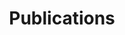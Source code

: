 ---
permalink: /publications/
title: "Publications"
layout: publications
publications:
  - title: "A Toolbox for Realtime Timeseries Anomaly Detection"
    authors: Tomas Bures, Ilias Gerostathopoulos, Petr Hnetynka, Jan Pacovsky
    venue: "9th International Symposium On Leveraging Applications of Formal Methods, Verification and Validation (ISOLA 2020)"
    doi: https://doi-org.vu-nl.idm.oclc.org/10.1007/978-3-030-61470-6_26
    pdf: pubs/2020-ISOLA.pdf
    year: 2020
    type: conferences
  - title: "A Toolbox for Realtime Timeseries Anomaly Detection"
    authors: Markus Bobel, Ilias Gerostathopoulos, Tomas Bures
    venue: "IEEE International Conference on Software Architecture (ICSA 2020), to appear."
    doi: 
    pdf: pubs/ICSA2020-tool.pdf
    year: 2020
    type: conferences
  - title: "Engineering for a Science-Centric Experimentation Platform"
    authors: Nikos Diamantopoulos, Jeffrey Wong, David Issa Mattos, Ilias Gerostathopoulos, Matthew Wardrop, Tobias Mao, Colin McFarland
    venue: "42nd International Conference on Software Engineering (ICSE 2020), to appear."
    doi: 
    pdf: pubs/ICSE-SEIP-2020.pdf
    year: 2020
    type: conferences
  - title: "Using Component Ensembles for Modeling Autonomic Component Collaboration in Smart Farming"
    authors: Petr Hnetynka, Tomas Bures, Ilias Gerostathopoulos, Jan Pacovsky
    venue: "15th Symposium on Software Engineering for Adaptive and Self-Managing Systems (SEAMS 2020), to appear."
    doi: 
    pdf: pubs/SEAMS-2020-SmartFarming.pdf
    year: 2020
    type: conferences
  - title: "Knowledge Aggregation with Subjective Logic in Multi-Agent Self-Adaptive Cyber-Physical Systems"
    authors: Ana Petrovska, Sergio Quijano, Ilias Gerostathopoulos, Alexander Pretschner
    venue: "15th Symposium on Software Engineering for Adaptive and Self-Managing Systems (SEAMS 2020), to appear."
    doi: 
    pdf: pubs/SEAMS-2020-SubjectiveLogic.pdf
    year: 2020
    type: conferences
  - title: "Clustering Traffic Scenarios Using Mental Models as Little as Possible"
    authors: Florian Hauer, Ilias Gerostathopoulos, Tabea Schmidt, Alexander Pretschner
    venue: "2020 IEEE Intelligent Vehicles Symposium (IV2020) , to appear."
    doi: 
    pdf: pubs/Scenario_Clustering_2020.pdf
    year: 2020
    type: conferences
  - title: "A Language and Framework for Dynamic Component Ensembles in Smart Systems"
    authors: Tomas Bures, Ilias Gerostathopoulos, Petr Hnetynka, Frantisek Plasil, Filip Krijt, Jiri Vinarek, Jan Kofron
    venue: "Springer's Software Tools for Technology Transfer (STTT), in print"
    doi: 
    pdf: pubs/STTT-TCOEF-Feb2020.pdf
    year: 2020
    type: journals
  - title: "Experimenting with Adaptation in Smart Cyber-Physical Systems: A Model Problem and Testbed"
    authors: Vladimir Matena, Tomas Bures, Ilias Gerostathopoulos, Petr Hnetynka
    venue: "Engineering Adaptive Software Systems, Springer"
    doi: https://link.springer.com/chapter/10.1007%2F978-981-13-2185-6_7
    pdf: pubs/2018-EASSy-DEECo-testbed.pdf
    year: 2019
    type: bookChapters
  - title: "Bootstrapping the Dynamic Generation of Indoor Maps with Crowdsourced Smartphone Sensor Data"
    authors: Georgios Pipelidis, Christian Prehofer, Ilias Gerostathopoulos
    venue: "Geographical Information Systems Theory, Applications and Management, Springer"
    doi: https://doi.org/10.1007/978-3-030-06010-7_5
    pdf: pubs/2019-indoor-maps.pdf
    year: 2019
    type: bookChapters
  - title: "Adaptable Anomaly Detection in Traffic Flow Time Series"
    authors: Md Rakibul Alam, Ilias Gerostathopoulos, Sasan Amini, Christian Prehofer, Alessandro Attanasi
    venue: "6th International Conference on Models and Technologies for Intelligent Transportation Systems (MT-ITS 2019), to appear."
    doi: 
    pdf: pubs/mt_its_2019.pdf
    year: 2019
    type: conferences
  - title: "A Framework for Tunable Anomaly Detection"
    authors: Md Rakibul Alam, Ilias Gerostathopoulos, Christian Prehofer, Alessandro Attanasi, Tomas Bures
    venue: "IEEE International Conference on Software Architecture (ICSA 2019), to appear."
    doi: 
    pdf: pubs/ICSA19-AnomalyDetection-camera-ready.pdf
    year: 2019
    type: conferences
  - title: "TRAPPed in Traffic? A Self-Adaptive Framework for Decentralized Traffic Optimization"
    authors: Ilias Gerostathopoulos, Evangelos Pournaras
    venue: "14th Symposium on Software Engineering for Adaptive and Self-Managing Systems (SEAMS 2019), to appear."
    doi: 
    pdf: pubs/SEAMS19-EPOS-SUMO.pdf
    year: 2019
    type: conferences
  - title: "Planning as Optimization: Dynamically Discovering Optimal Configurations for Runtime Situations"
    authors: Erik Fredericks, Ilias Gerostathopoulos, Christian Krupitzer, Thomas Vogel
    venue: "13th IEEE International Conference on Self-Adaptive and Self-Organizing Systems (SASO 2019), to appear."
    doi: 
    pdf: pubs/SASO19-Planning_as_Optimization.pdf
    year: 2019
    type: conferences
  - title: "Can Today's Machine Learning Pass Image-Based Turing Tests?"
    authors: Apostolis Zarras, Ilias Gerostathopoulos, Daniel Mendez Fernandez
    venue: "22nd Information Security Conference (ISC 2019), to appear."
    doi: 
    pdf: pubs/CAPTCHA-2019.pdf
    year: 2019
    type: conferences
  - title: "Continuous Data-driven Software Engineering - Towards a Research Agenda"
    authors: Ilias Gerostathopoulos, Marco Konersmann, Stephan Krusche, David I. Mattos, Jan Bosch, Tomas Bures, Brian Fitzgerald, Michael Goedicke, Henry Muccini, Helena H. Olsson, Thomas Brand, Robert Chatley, Nikolaos Diamantopoulos, Arik Friedman, Miguel Jimenez, Jan Ole Johanssen, Putra Manggala, Masumi Koseki, Jorge Melegati, Nuthan Munaiah, Gabriel Tamura, Vasileios Theodorou, Jeffrey Wong, Iris Figalist
    venue: "Software Engineering Notes (SEN), to appear."
    doi: 
    pdf: pubs/report-SEN-RCoSE-DDrEE-2019.pdf
    year: 2019
    type: conferences
  - title: "Automated Trainability Evaluation for Smart Software Functions"
    authors: Ilias Gerostathopoulos, Stefan Kugele, Christoph Segler, Tomas Bures, Alois Knoll
    venue: "34th IEEE/ACM International Conference on Automated Software Engineering (ASE 2019), to appear."
    doi: 
    pdf: pubs/ASE_NIER-final.pdf
    year: 2019
    type: conferences
  - title: "Tuning Self-Adaptation in Cyber-Physical Systems through Architectural Homeostasis"
    authors: Ilias Gerostathopoulos, Dominik Skoda, Frantisek Plasil, Tomas Bures, Alessia Knauss
    venue: "Elsevier's Journal of Systems and Software (JSS), Volume 148, February 2019, Pages 37-55"
    doi: https://doi.org/10.1016/j.jss.2018.10.051
    pdf: pubs/2018-JSS-homeostasis.pdf
    year: 2019
    type: journals
  - title: "Simulation Methods and Tools for Collaborative Embedded Systems"
    authors: Emilia Cioroaica, Florian Pudlitz, Ilias Gerostathopoulos, Thomas Kuhn
    venue: "Springer's Software-Intensive Cyber-Physical Systems (SICS), 34, 213–223, 2019"
    doi: https://doi.org/10.1007/s00450-019-00426-5
    pdf: pubs/2019-SICS.pdf
    year: 2019
    type: journals
  - title: "Adapting a System with Noisy Outputs with Statistical Guarantees"
    authors: Ilias Gerostathopoulos, Christian Prehofer, Tomas Bures
    venue: "13th International Symposium on Software Engineering for Adaptive and Self-Managing Systems (SEAMS'18)"
    doi: https://dl.acm.org/citation.cfm?id=3194152
    pdf: pubs/2018-Gerostathopoulos-SEAMS18.pdf
    year: 2018
    type: conferences
  - title: "Cost-Aware Stage-Based Experimentation: Challenges and Emerging Results"
    authors: Ilias Gerostathopoulos, Christian Prehofer, Lubomir Bulej, Tomas Bures, Vojtech Horky, Petr Tuma
    venue: "IEEE International Conference on Software Architecture (ICSA'18)"
    doi: https://www.computer.org/csdl/proceedings/icsa-c/2018/6585/00/658501a072.pdf
    pdf: pubs/2018-ICSA-NEMI.pdf
    year: 2018
    type: conferences
  - title: "Stream Analytics in IoT Mashup Tools"
    authors: Tanmaya Mahapatra, Christian Prehofer, Ilias Gerostathopoulos, Ioannis Varsamidakis
    venue: "IEEE Symposium on Visual Languages and Human-Centric Computing (VL/HCC'18)"
    doi: https://ieeexplore.ieee.org/document/8506548
    pdf: pubs/StreamAnalytics_Mahapatra.pdf
    year: 2018
    type: conferences
  - title: "Graphical Spark Programming in IoT Mashup Tools"
    authors: Tanmaya Mahapatra, Ilias Gerostathopoulos, Christian Prehofer, Shilpa Ghanashyam Gore
    venue: "Fifth IEEE International Conference on Internet of Things: Systems, Management and Security (IoTSMS 2018)"
    doi: https://ieeexplore.ieee.org/document/8554665
    pdf: pubs/Graphical_Spark_Programming_Mahapatra.pdf
    year: 2018
    type: conferences
  - title: "Guaranteed Latency Applications in Edge-Cloud Environment"
    authors: Petr Hnetynka, Petr Kubat, Rima Al-Ali, Ilias Gerostathopoulos, Danylo Khalyeyev
    venue: "2nd Context-aware, Autonomous and Smart Architectures International Workshop (CASA 2018), colocated with ECSA 2018."
    doi: https://dl.acm.org/citation.cfm?id=3241448
    pdf: pubs/2018-CASA@ECSA.pdf
    year: 2018
    type: workshopsSpecialTracks
  - title: "A Tool for Online Experiment-Driven Adaptation"
    authors: Ilias Gerostathopoulos, Ali Naci Uysal, Christian Prehofer, Tomas Bures
    venue: "2018 IEEE 3rd International Workshops on Foundations and Applications of Self* Systems (FAS*W), Trento, 2018."
    doi: https://ieeexplore.ieee.org/document/8599539
    pdf: pubs/2018-DSS@SASO.pdf
    year: 2018
    type: workshopsSpecialTracks
  - title: "Designing Flink Pipelines in IoT Mashup Tools"
    authors: Tanmaya Mahapatra, Ilias Gerostathopoulos, Federico Alonso Fernandez Moreno, Christian Prehofer
    venue: "4th Norwegian Big Data Symposium (NOBIDS) 2018, to appear."
    doi: 
    pdf: pubs/2018-afluxFlink.pdf
    year: 2018
    type: workshopsSpecialTracks
  - title: "Modeling RESTful Web of Things Services"
    authors: Christian Prehofer, Ilias Gerostathopoulos
    venue: "Chapter 3 of Managing the Web of Things: Linking the Real World to the Web, Morgan Kaufmann, Elsevier"
    doi: https://www.elsevier.com/books/managing-the-web-of-things/sheng/978-0-12-809764-9
    pdf: pubs/Modeling RESTful Web of Things Services.pdf
    year: 2017
    type: bookChapters
  - title: "Adaptive Bootstrapping for Crowdsourced Indoor Maps"
    authors: Georgios Pipelidis, Christian Prehofer, Ilias Gerostathopoulos
    venue: "3rd International Conference on Geographical Information Systems Theory, Applications and Management (GISTAM'17)"
    doi: http://www.scitepress.org/DigitalLibrary/PublicationsDetail.aspx?ID=O2Hr2LqidkA=&t=1
    pdf: pubs/Towards Customizable and Adaptive Bootstrapping for Crowdsourced Indoor Maps.pdf
    year: 2017
    type: conferences
  - title: "Intelligent Ensembles - a Declarative Group Description Language and Java Framework"
    authors: Filip Krijt, Zbynek Jiracek, Tomas Bures, Petr Hnetynka, Ilias Gerostathopoulos
    venue: "12th International Symposium on Software Engineering for Adaptive and Self-Managing Systems (SEAMS'17)"
    doi: http://dl.acm.org/citation.cfm?id=3105503.3105525
    pdf: pubs/Krijt-SEAMS17-IntelligentEnsembles.pdf
    year: 2017
    type: conferences
  - title: "Self-Adaptation Based on Big Data Analytics: A Model Problem and Tool"
    authors: Sanny Schmid, Ilias Gerostathopoulos, Christian Prehofer, Tomas Bures
    venue: "12th International Symposium on Software Engineering for Adaptive and Self-Managing Systems (SEAMS'17)"
    doi: http://dl.acm.org/citation.cfm?id=3105521
    pdf: pubs/Schmid-SEAMS17-QueryGraphRTX.pdf
    year: 2017
    type: conferences
  - title: "Big Data Analytics Architecture for Real-Time Traffic Control"
    authors: Sasan Amini, Ilias Gerostathopoulos, Christian Prehofer
    venue: "5th International Conference on Models and Technologies for Intelligent Transportation Systems (MT-ITS 2017)"
    doi: http://ieeexplore.ieee.org/abstract/document/8005605/
    pdf: pubs/Amini-MT-ITS-2017.pdf
    year: 2017
    type: conferences
  - title: "Software Engineering for Smart Cyber-Physical Systems: Challenges and Promising Solutions"
    authors: Tomas Bures, Bradley Schmerl, Danny Weyns, Eduardo Tovar, Eric Boden, Thomas Gabor, Ilias Gerostathopoulos, Pragya Gupta, Eunsuk Kang, Alessia Knauss, Pankesh Patel, Awais Rashid, Ivan Ruchkin, Roykrong Sukkerd, Christos Tsigkanos
    venue: "ACM SIGSOFT Software Engineering Notes, Volume 42, Issue 2"
    doi: http://dl.acm.org/citation.cfm?id=3089656
    pdf: pubs/sescps-2016-report-final.pdf
    year: 2017
    type: workshopsSpecialTracks
  - title: "Towards Systematic Live Experimentation in Software-Intensive Systems of Systems"
    authors: Ilias Gerostathopoulos, Tomas Bures, Sanny Schmid, Vojtech Horky, Christian Prehofer, Petr Tuma
    venue: "International Colloquium on Software-intensive Systems-of-Systems, colocated with ECSA 2016."
    doi: https://dl.acm.org/citation.cfm?doid=3175731.3176175
    pdf: pubs/SiSoS-ECSA16-CR.pdf
    year: 2017
    type: workshopsSpecialTracks
  - title: "Theta Architecture: Preserving the Quality of Analytics in Data-Driven Systems"
    authors: Vasileios Theodorou, Ilias Gerostathopoulos, Sasan Amini, Riccardo Scandariato, Christian Prehofer, Miroslaw Staron
    venue: "Workshop on Novel Techniques for Integrating Big Data (BigNovelTI 2017), colocated with ADBIS 2017."
    doi: https://doi.org/10.1007/978-3-319-67162-8_19
    pdf: pubs/bignovelti-2017-paper-CR.pdf
    year: 2017
    type: workshopsSpecialTracks
  - title: "Control Strategies for Self-Adaptive Software Systems"
    authors: Antonio Filieri, Martina Maggio, Konstantinos Angelopoulos, Nicolas D'Ippolito, Ilias Gerostathopoulos, Andreas Berndt Hempel, Henry Hoffmann, Pooyan Jamshidi, Evangelia Kalyvianaki, Cristian Klein, Filip Krikava, Sasa Misailovic, Alessandro V. Papadopoulos, Suprio Ray, Amir M Sharifloo, Stepan Shevtsov, Mateusz Ujma, Thomas Vogel
    venue: "ACM Transactions on Autonomous and Adaptive Systems (TAAS), Volume 11, Issue 4, February 2017, Article 24"
    doi: http://dl.acm.org/citation.cfm?doid=3038460.3024188
    pdf: pubs/2016-TAAS-Control-Strategies.pdf
    year: 2017
    type: journals
  - title: "Strengthening Adaptation in Cyber-Physical Systems via Meta-Adaptation Strategies"
    authors: Ilias Gerostathopoulos, Tomas Bures, Petr Hnetynka, Adam Hujecek, Frantisek Plasil, Dominik Skoda
    venue: "ACM Transactions on Cyber-Physical Systems (TCPS), Volume 1, Issue 3, April 2017, Article 13"
    doi: http://dl.acm.org/citation.cfm?doid=3068423.2823345
    pdf: pubs/2016-TCPS-Meta-adaptations.pdf
    year: 2017
    type: journals
  - title: "Model Problem and Testbed for Experiments with Adaptation in Smart Cyber-Physical Systems"
    authors: Vladimir Matena, Tomas Bures, Ilias Gerostathopoulos, Petr Hnetynka
    venue: "11th International Symposium on Software Engineering for Adaptive and Self-Managing Systems (SEAMS'16)"
    doi: http://dl.acm.org/citation.cfm?doid=2897053.2897065
    pdf: pubs/2016-SEAMS-modelProblem.pdf
    year: 2016
    type: conferences
  - title: "QryGraph: A Graphical Tool for Big Data Analytics"
    authors: Sanny Schmid, Ilias Gerostathopoulos, Christian Prehofer
    venue: "2016 IEEE International Conference on Systems, Man, and Cybernetics (SMC'16)"
    doi: http://ieeexplore.ieee.org/document/7844863/
    pdf: pubs/QryGraph-A-Gerostathopoulos.pdf
    year: 2016
    type: conferences
  - title: "Architectural Homeostasis in Self-Adaptive Software-Intensive Cyber-Physical Systems"
    authors: Ilias Gerostathopoulos, Dominik Skoda, Frantisek Plasil, Tomas Bures, Alessia Knauss
    venue: "10th European Conference on Software Architecture (ECSA'16)"
    doi: http://link.springer.com/chapter/10.1007/978-3-319-48992-6_8
    pdf: pubs/2016-ECSA16-Gerostathopoulos.pdf
    year: 2016
    type: conferences
  - title: "Towards Integration of Big Data Analytics in Internet of Things Mashup Tools"
    authors: Tanmaya Mahapatra, Ilias Gerostathopoulos, Christian Prehofer
    venue: "7th International Workshop on the Web of Things (WoT 2016)"
    doi: http://dl.acm.org/citation.cfm?doid=3017995.3017998
    pdf: pubs/2016-BigDataIoT-WoT.pdf
    year: 2016
    type: workshopsSpecialTracks
  - title: "Self-Adaptation in Software-Intensive Cyber-Physical Systems: from System Goals to Architecture Configurations"
    authors: Ilias Gerostathopoulos, Tomas Bures, Petr Hnetynka, Jaroslav Keznikl, Michal Kit, Frantisek Plasil, Noeal Plouzeau
    venue: "Elsevier's Journal of Systems and Software (JSS), Volume 122, December 2016, Pages 378-397"
    doi: http://www.sciencedirect.com/science/article/pii/S0164121216000601
    pdf: pubs/2016-JSS-IRM-SA.pdf
    year: 2016
    type: journals
  - title: "Supporting Performance Awareness in Autonomous Ensembles"
    authors: Lubomir Bulej, Tomas Bures, Ilias Gerostathopoulos, Vojtech Horky, Jaroslav Keznikl, Lukas Marek, Max Tschaikowski, Mirco Tribastone, Petr Tuma
    venue: "Software Engineering for Collective Autonomic Systems, v. 8998 of LNCS"
    doi: http://link.springer.com/chapter/10.1007%2F978-3-319-16310-9_8
    pdf: pubs/2015-PerformanceAwareness-ASCENSbook.pdf
    year: 2015
    type: bookChapters
  - title: "The Invariant Refinement Method"
    authors: Tomas Bures, Ilias Gerostathopoulos, Petr Hnetynka, Jaroslav Keznikl, Michal Kit, Frantisek Plasil
    venue: "Software Engineering for Collective Autonomic Systems, v. 8998 of LNCS"
    doi: http://link.springer.com/chapter/10.1007%2F978-3-319-16310-9_12
    pdf: pubs/2015-IRM-ASCENSbook.pdf
    year: 2015
    type: bookChapters
  - title: "Formalization of Invariant Patterns for the Invariant Refinement Method"
    authors: Tomas Bures, Ilias Gerostathopoulos, Jaroslav Keznikl, Frantisek Plasil, Petr Tuma
    venue: "Software, Services and Systems, v. 8950 of LNCS"
    doi: http://link.springer.com/chapter/10.1007%2F978-3-319-15545-6_34
    pdf: pubs/2015-WirsingFestschrift-Bures-etal.pdf
    year: 2015
    type: bookChapters
  - title: "Adaptive Exchange of Distributed Partial Models@run.time for Highly Dynamic Systems"
    authors: Sebastian Goetz, Ilias Gerostathopoulos, Filip Krikava, Adnan Shahzada, Romina Spalazzese
    venue: "10th International Symposium on Software Engineering for Adaptive and Self-Managing Systems (SEAMS'15)"
    doi: http://dl.acm.org/citation.cfm?id=2821368
    pdf: pubs/2015-SEAMS-DPRM.pdf
    year: 2015
    type: conferences
  - title: "Software Engineering Meets Control Theory"
    authors: Antonio Filieri, Martina Maggio, Konstantinos Angelopoulos, Nicolas D'Ippolito, Ilias Gerostathopoulos, Andreas Hempel, Henry Hoffmann, Pooyan Jamshidi, Evangelia Kalyvianaki, Cristian Klein, Filip Krikava, Sasa Misailovic, Alessandro Vittorio Papadopoulos, Suprio Ray, Amir Molzam Sharifloo, Stepan Shevtsov, Mateusz Ujma, Thomas Vogel
    venue: "10th International Symposium on Software Engineering for Adaptive and Self-Managing Systems (SEAMS'15)"
    doi: http://dl.acm.org/citation.cfm?id=2821370
    pdf: pubs/2015-SEAMS-SEmeetsCT.pdf
    year: 2015
    type: conferences
  - title: "An Architecture Framework for Experimentations with Self-Adaptive Cyber-Physical Systems"
    authors: Michal Kit, Ilias Gerostathopoulos, Tomas Bures, Petr Hnetynka, Frantisek Plasil
    venue: "10th International Symposium on Software Engineering for Adaptive and Self-Managing Systems (SEAMS'15)"
    doi: http://ieeexplore.ieee.org/document/7194662/?arnumber=7194662
    pdf: pubs/2015-SEAMS-Artifact.pdf
    year: 2015
    type: conferences
  - title: "Meta-Adaptation Strategies for Adaptation in Cyber-Physical Systems"
    authors: Ilias Gerostathopoulos, Tomas Bures, Petr Hnetynka, Adam Hujecek, Frantisek Plasil, Dominik Skoda
    venue: "9th European Conference on Software Architecture (ECSA'15)"
    doi: http://link.springer.com/chapter/10.1007%2F978-3-319-23727-5_4
    pdf: pubs/2015-ECSA15-Gerostathopoulos.pdf
    year: 2015
    type: conferences
  - title: "Software Engineering for Smart Cyber-Physical Systems -- Towards a Research Agenda: Report on the First International Workshop on Software Engineering for Smart CPS"
    authors: Tomas Bures, Danny Weyns, Christian Berger, Stefan Biffl, Marian Daun, Thomas Gabor, David Garlan, Ilias Gerostathopoulos, Christine Julien, Filip Krikava, Richard Mordinyi, Nikos Pronios
    venue: "ACM SIGSOFT Software Engineering Notes, Volume 40, Issue 6"
    doi: http://dl.acm.org/citation.cfm?id=2830736
    pdf: pubs/2015-SIGSOFT-notes-sCPS.pdf
    year: 2015
    type: workshopsSpecialTracks
  - title: "Architecture Adaptation Based on Belief Inaccuracy Estimation"
    authors: Rima Al Ali, Tomas Bures, Ilias Gerostathopoulos, Jaroslav Keznikl, Frantisek Plasil
    venue: "11th Working IEEE/IFIP Conference on Software Architecture (WICSA'14)"
    doi: http://dl.acm.org/citation.cfm?id=2625179
    pdf: pubs/2014-WICSA14-DEECo.pdf
    year: 2014
    type: conferences
  - title: "Gossiping Components for Cyber-Physical Systems."
    authors: Tomas Bures, Ilias Gerostathopoulos, Petr Hnetynka, Jaroslav Keznikl, Michal Kit, Frantisek Plasil
    venue: "8th European Conference on Software Architecture (ECSA'14)"
    doi: http://link.springer.com/chapter/10.1007%2F978-3-319-09970-5_23
    pdf: pubs/2014-ecsa-deeco-manet.pdf
    year: 2014
    type: conferences
  - title: "An Architecture-Based Approach for Compute-Intensive Pervasive Systems in Dynamic Environments"
    authors: Rima Al Ali, Ilias Gerostathopoulos, Inti Gonzalez-Herrera, Adrian Juan-Verdejo, Michal Kit, Bholanathsing Surajbali
    venue: "2nd International Workshop on Hot Topics in Cloud service Scalability (HotTopiCS'14)"
    doi: http://dl.acm.org/citation.cfm?doid=2649563.2649577
    pdf: pubs/2014-AlAli_etal-HottopicsICPE.pdf
    year: 2014
    type: workshopsSpecialTracks
  - title: "Software Engineering for Software-Intensive Cyber-Physical Systems"
    authors: Ilias Gerostathopoulos, Jaroslav Keznikl, Tomas Bures, Michal Kit, Frantisek Plasil
    venue: "44th Annual Meeting of the German Informatics Society (INFORMATIK'14)"
    doi: http://subs.emis.de/LNI/Proceedings/Proceedings232/article73.html
    pdf: pubs/2014-CPSDATA-workshop.pdf
    year: 2014
    type: workshopsSpecialTracks
  - title: "DEECo: an Ecosystem for Cyber-Physical Systems"
    authors: Rima Al Ali, Tomas Bures, Ilias Gerostathopoulos, Petr Hnetynka, Jaroslav Keznikl, Michal Kit, Frantisek Plasil
    venue: "36th International Conference on Software Engineering (ICSE'14), Poster and Extended abstract"
    doi: http://dl.acm.org/citation.cfm?id=2591140
    pdf: pubs/2014-Alali_etal-posterICSE.pdf
    year: 2014
    type: workshopsSpecialTracks
  - title: "Model-Driven Design of Ensemble-Based Component Systems"
    authors: Ilias Gerostathopoulos
    venue: "18th ACM/IEEE International Conference on Model Driven Engineering Languages and Systems (MODELS'14) Second place award of the ACM Student Research Competition - Graduate level"
    doi: http://ceur-ws.org/Vol-1258/
    pdf: pubs/2014-Gerostathopoulos-ACMSRC.pdf
    year: 2014
    type: workshopsSpecialTracks
  - title: "DEECo - an Ensemble-Based Component System"
    authors: Tomas Bures, Ilias Gerostathopoulos, Petr Hnetynka, Jaroslav Keznikl, Michal Kit, Frantisek Plasil
    venue: "16th International ACM Sigsoft Symposium on Component-Based Software Engineering (CBSE'13)"
    doi: http://dl.acm.org/citation.cfm?id=2465462
    pdf: pubs/bures-etal-CBSE13.pdf
    year: 2013
    type: conferences
  - title: "Design of Ensemble-Based Component Systems by Invariant Refinement"
    authors: Jaroslav Keznikl, Tomas Bures, Frantisek Plasil, Ilias Gerostathopoulos, Petr Hnetynka, Nicklas Hoch
    venue: "16th International ACM Sigsoft Symposium on Component-Based Software Engineering (CBSE'13)"
    doi: http://dl.acm.org/citation.cfm?id=2465457
    pdf: pubs/keznikl-etal-CBSE13.pdf
    year: 2013
    type: conferences
  - title: "Position Paper: Towards a Requirements-Driven Design of Ensemble-Based Component Systems"
    authors: Ilias Gerostathopoulos, Tomas Bures, Petr Hnetynka
    venue: "International Workshop on Hot Topics in Cloud Services (HotTopiCS'13)"
    doi: http://dl.acm.org/citation.cfm?id=2462325
    pdf: pubs/2013-GerostathopoulosBuresHnetynka-HottopicsICPE.pdf
    year: 2013
    type: workshopsSpecialTracks
  - title: "A Life Cycle for the Development of Autonomic Systems: The e-Mobility Showcase"
    authors: Tomas Bures, Rocco De Nicola, Ilias Gerostathopoulos, Nicklas Hoch, Michal Kit, Nora Koch, Giacoma Valentina Monreale, Ugo Montanari, Rosario Pugliese, Nikola Serbedzija, Martin Wirsing, Franco Zambonelli
    venue: "3rd Workshop on Challenges for Achieving Self-Awareness in Autonomic Systems (SASOW'13)"
    doi: http://ieeexplore.ieee.org/document/6803261/
    pdf: pubs/bures-etal-SASO13.pdf
    year: 2013
    type: workshopsSpecialTracks
---